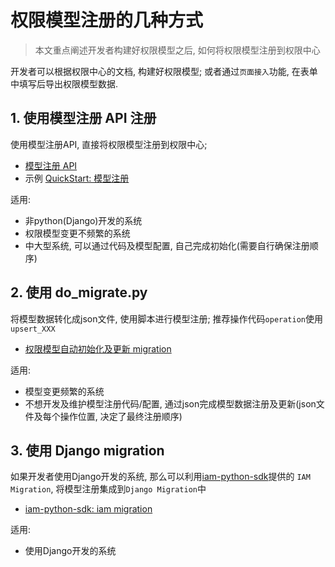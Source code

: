 # 权限模型注册的几种方式

> 本文重点阐述开发者构建好权限模型之后, 如何将权限模型注册到权限中心

开发者可以根据权限中心的文档, 构建好权限模型; 或者通过`页面接入`功能, 在表单中填写后导出权限模型数据.


## 1. 使用模型注册 API 注册

使用模型注册API, 直接将权限模型注册到权限中心;

- [模型注册 API](../Reference/API/02-Model/00-API.md)
- 示例 [QuickStart: 模型注册](../QuickStart/03-Model.md)

适用:
- 非python(Django)开发的系统
- 权限模型变更不频繁的系统
- 中大型系统, 可以通过代码及模型配置, 自己完成初始化(需要自行确保注册顺序)

## 2. 使用 do_migrate.py

将模型数据转化成json文件, 使用脚本进行模型注册; 推荐操作代码`operation`使用`upsert_XXX`

- [权限模型自动初始化及更新 migration](../HowTo/Migration.md)

适用:
- 模型变更频繁的系统
- 不想开发及维护模型注册代码/配置, 通过json完成模型数据注册及更新(json文件及每个操作位置, 决定了最终注册顺序)

## 3. 使用 Django migration

如果开发者使用Django开发的系统, 那么可以利用[iam-python-sdk](https://github.com/TencentBlueKing/iam-python-sdk)提供的 `IAM Migration`, 将模型注册集成到`Django Migration`中

- [iam-python-sdk: iam migration](https://github.com/TencentBlueKing/iam-python-sdk/blob/master/docs/usage.md#2-iam-migration)

适用:
- 使用Django开发的系统